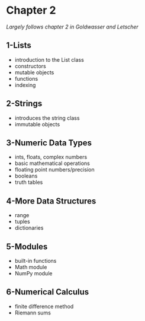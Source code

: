 # Chapter 2

*Largely follows chapter 2 in Goldwasser and Letscher*

## 1-Lists

- introduction to the List class
- constructors
- mutable objects
- functions
- indexing

## 2-Strings

- introduces the string class
- immutable objects

## 3-Numeric Data Types

- ints, floats, complex numbers
- basic mathematical operations
- floating point numbers/precision
- booleans
- truth tables

## 4-More Data Structures

- range
- tuples
- dictionaries

## 5-Modules

- built-in functions
- Math module
- NumPy module

## 6-Numerical Calculus

- finite difference method
- Riemann sums
